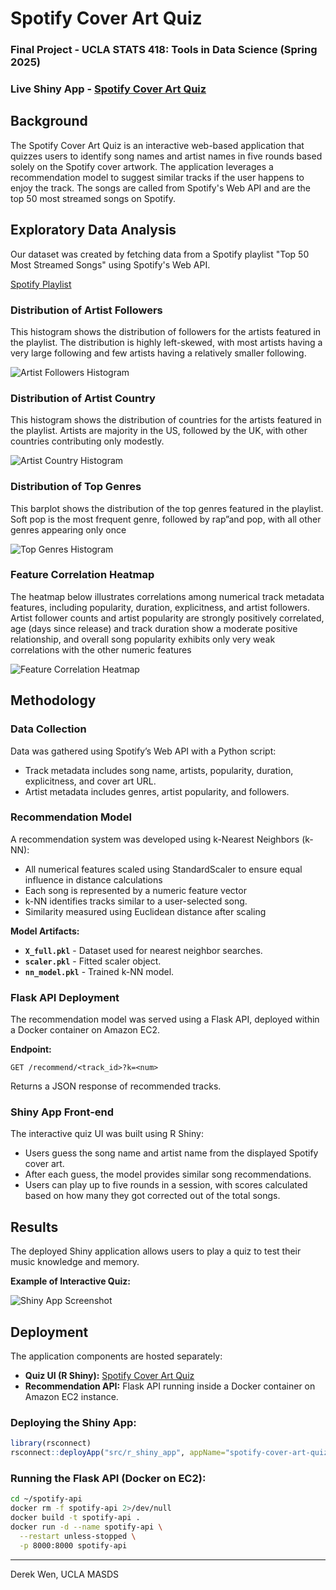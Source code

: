 # Spotify Cover Art Quiz

### Final Project - UCLA STATS 418: Tools in Data Science (Spring 2025)

### Live Shiny App - [Spotify Cover Art Quiz](https://dwen.shinyapps.io/spotify-cover-art-quiz/)

## Background

The Spotify Cover Art Quiz is an interactive web-based application that quizzes users to identify song names and artist names in five rounds based solely on the Spotify cover artwork. The application leverages a recommendation model to suggest similar tracks if the user happens to enjoy the track. The songs are called from Spotify's Web API and are the top 50 most streamed songs on Spotify.

## Exploratory Data Analysis

Our dataset was created by fetching data from a Spotify playlist "Top 50 Most Streamed Songs" using Spotify's Web API.

[Spotify Playlist](https://open.spotify.com/playlist/7z4ebkPXukjtS08NxvoyoN?si=7876a0a8a6f44e60)

### Distribution of Artist Followers

This histogram shows the distribution of followers for the artists featured in the playlist. The distribution is highly left-skewed, with most artists having a very large following and few artists having a relatively smaller following.

![Artist Followers Histogram](imgs/artist_followers_hist.png "Artist Followers Histogram")

### Distribution of Artist Country

This histogram shows the distribution of countries for the artists featured in the playlist. Artists are majority in the US, followed by the UK, with other countries contributing only modestly.

![Artist Country Histogram](imgs/country_top15.png "Artist Country Histogram")

### Distribution of Top Genres

This barplot shows the distribution of the top genres featured in the playlist. Soft pop is the most frequent genre, followed by rap”and pop, with all other genres appearing only once

![Top Genres Histogram](imgs/genres_top15.png "Top Genres Barplot")

### Feature Correlation Heatmap

The heatmap below illustrates correlations among numerical track metadata features, including popularity, duration, explicitness, and artist followers. Artist follower counts and artist popularity are strongly positively correlated, age (days since release) and track duration show a moderate positive relationship, and overall song popularity exhibits only very weak correlations with the other numeric features

![Feature Correlation Heatmap](imgs/corr_heatmap.png "Feature Correlation Heatmap")

## Methodology

### Data Collection

Data was gathered using Spotify’s Web API with a Python script:

* Track metadata includes song name, artists, popularity, duration, explicitness, and cover art URL.
* Artist metadata includes genres, artist popularity, and followers.

### Recommendation Model

A recommendation system was developed using k-Nearest Neighbors (k-NN):

* All numerical features scaled using StandardScaler to ensure equal influence in distance calculations
* Each song is represented by a numeric feature vector
* k-NN identifies tracks similar to a user-selected song.
* Similarity measured using Euclidean distance after scaling

**Model Artifacts:**

* **`X_full.pkl`** - Dataset used for nearest neighbor searches.
* **`scaler.pkl`** - Fitted scaler object.
* **`nn_model.pkl`** - Trained k-NN model.

### Flask API Deployment

The recommendation model was served using a Flask API, deployed within a Docker container on Amazon EC2.

**Endpoint:**

```
GET /recommend/<track_id>?k=<num>
```

Returns a JSON response of recommended tracks.

### Shiny App Front-end

The interactive quiz UI was built using R Shiny:

* Users guess the song name and artist name from the displayed Spotify cover art.
* After each guess, the model provides similar song recommendations.
* Users can play up to five rounds in a session, with scores calculated based on how many they got corrected out of the total songs.

## Results

The deployed Shiny application allows users to play a quiz to test their music knowledge and memory.

**Example of Interactive Quiz:**

![Shiny App Screenshot](imgs/shiny_quiz_example.png "Spotify Cover Art Quiz Example")

## Deployment

The application components are hosted separately:

* **Quiz UI (R Shiny):** [Spotify Cover Art Quiz](https://dwen.shinyapps.io/spotify-cover-art-quiz/)
* **Recommendation API:** Flask API running inside a Docker container on Amazon EC2 instance.

### Deploying the Shiny App:

```r
library(rsconnect)
rsconnect::deployApp("src/r_shiny_app", appName="spotify-cover-art-quiz")
```

### Running the Flask API (Docker on EC2):

```bash
cd ~/spotify-api
docker rm -f spotify-api 2>/dev/null
docker build -t spotify-api .
docker run -d --name spotify-api \
  --restart unless-stopped \
  -p 8000:8000 spotify-api
```

---

Derek Wen, UCLA MASDS